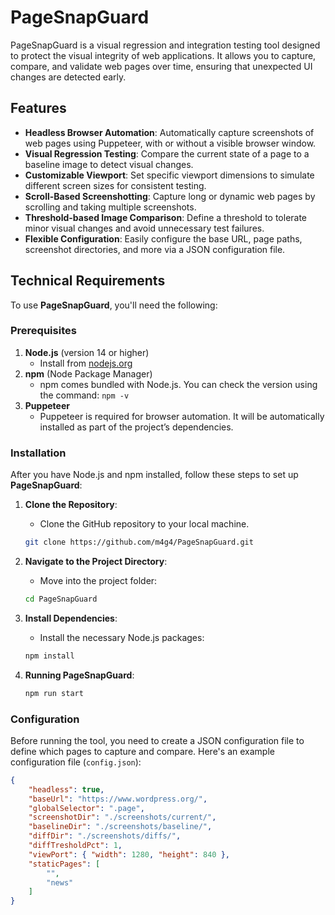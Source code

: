 # PageSnapGuard
PageSnapGuard is a visual regression and integration testing tool designed to protect the visual integrity of web applications. It allows you to capture, compare, and validate web pages over time, ensuring that unexpected UI changes are detected early.

## Features

- **Headless Browser Automation**: Automatically capture screenshots of web pages using Puppeteer, with or without a visible browser window.
- **Visual Regression Testing**: Compare the current state of a page to a baseline image to detect visual changes.
- **Customizable Viewport**: Set specific viewport dimensions to simulate different screen sizes for consistent testing.
- **Scroll-Based Screenshotting**: Capture long or dynamic web pages by scrolling and taking multiple screenshots.
- **Threshold-based Image Comparison**: Define a threshold to tolerate minor visual changes and avoid unnecessary test failures.
- **Flexible Configuration**: Easily configure the base URL, page paths, screenshot directories, and more via a JSON configuration file.

## Technical Requirements

To use **PageSnapGuard**, you'll need the following:

### Prerequisites

1. **Node.js** (version 14 or higher)
    - Install from [nodejs.org](https://nodejs.org/)
2. **npm** (Node Package Manager)
    - npm comes bundled with Node.js. You can check the version using the command: `npm -v`
3. **Puppeteer** 
    - Puppeteer is required for browser automation. It will be automatically installed as part of the project’s dependencies.

### Installation

After you have Node.js and npm installed, follow these steps to set up **PageSnapGuard**:

1. **Clone the Repository**: 
    - Clone the GitHub repository to your local machine.
    ```bash
    git clone https://github.com/m4g4/PageSnapGuard.git
    ```

2. **Navigate to the Project Directory**:
    - Move into the project folder:
    ```bash
    cd PageSnapGuard
    ```

3. **Install Dependencies**:
    - Install the necessary Node.js packages:
    ```bash
    npm install
    ```

4. **Running PageSnapGuard**:
    ```bash
    npm run start
    ```

### Configuration

Before running the tool, you need to create a JSON configuration file to define which pages to capture and compare. Here's an example configuration file (`config.json`):

```json
{
    "headless": true, 
    "baseUrl": "https://www.wordpress.org/",
    "globalSelector": ".page",
    "screenshotDir": "./screenshots/current/",
    "baselineDir": "./screenshots/baseline/",
    "diffDir": "./screenshots/diffs/",
    "diffTresholdPct": 1,
    "viewPort": { "width": 1280, "height": 840 },
    "staticPages": [
        "", 
        "news"
    ]
}
